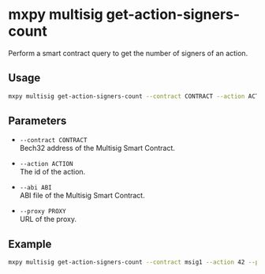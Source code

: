 # mxpy multisig get-action-signers-count

Perform a smart contract query to get the number of signers of an action.

## Usage

```bash
mxpy multisig get-action-signers-count --contract CONTRACT --action ACTION [--abi ABI] [--proxy PROXY]
```

## Parameters

- `--contract CONTRACT`  
  Bech32 address of the Multisig Smart Contract.

- `--action ACTION`  
  The id of the action.

- `--abi ABI`  
  ABI file of the Multisig Smart Contract.

- `--proxy PROXY`  
  URL of the proxy.

## Example

```bash
mxpy multisig get-action-signers-count --contract msig1 --action 42 --proxy https://devnet-gateway.multiversx.com
